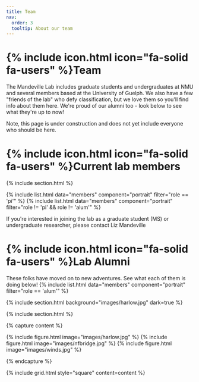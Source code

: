 ```yaml
---
title: Team
nav:
  order: 3
  tooltip: About our team
---
```


# {% include icon.html icon="fa-solid fa-users" %}Team

The Mandeville Lab includes graduate students and undergraduates at NMU and several members based at the University of Guelph. We also have a few "friends of the lab" who defy classification, but we love them so you'll find info about them here. We're proud of our alumni too - look below to see what they're up to now!

Note, this page is under construction and does not yet include everyone who should be here. 

# {% include icon.html icon="fa-solid fa-users" %}Current lab members
{% include section.html %}

{% include list.html data="members" component="portrait" filter="role == 'pi'" %}
{% include list.html data="members" component="portrait" filter="role != 'pi' && role != 'alum'" %}

If you're interested in joining the lab as a graduate student (MS) or undergraduate researcher, please contact Liz Mandeville

# {% include icon.html icon="fa-solid fa-users" %}Lab Alumni

These folks have moved on to new adventures. See what each of them is doing below!
{% include list.html data="members" component="portrait" filter="role == 'alum'" %}

{% include section.html background="images/harlow.jpg" dark=true %}

{% include section.html %}

{% capture content %}

{% include figure.html image="images/harlow.jpg" %}
{% include figure.html image="images/nfbridge.jpg" %}
{% include figure.html image="images/winds.jpg" %}

{% endcapture %}

{% include grid.html style="square" content=content %}
